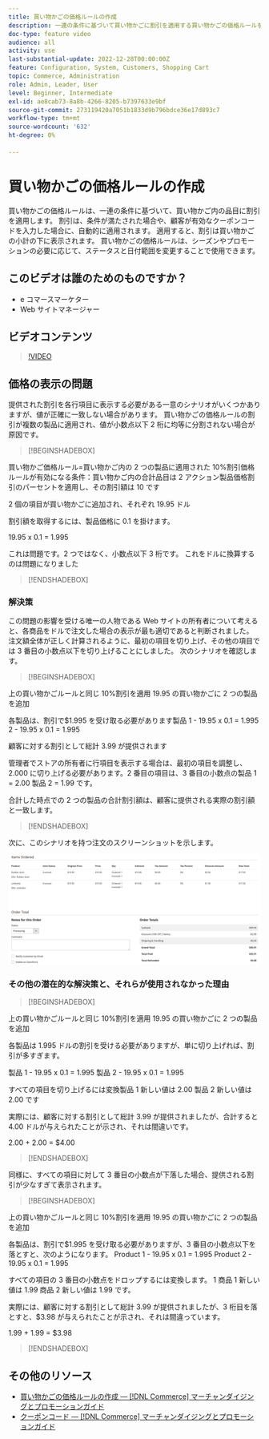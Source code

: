 ```yaml
---
title: 買い物かごの価格ルールの作成
description: 一連の条件に基づいて買い物かごに割引を適用する買い物かごの価格ルールを作成する方法を説明します。
doc-type: feature video
audience: all
activity: use
last-substantial-update: 2022-12-28T00:00:00Z
feature: Configuration, System, Customers, Shopping Cart
topic: Commerce, Administration
role: Admin, Leader, User
level: Beginner, Intermediate
exl-id: ae8cab73-8a8b-4266-8205-b7397633e9bf
source-git-commit: 273119420a7051b1833d9b796bdce36e17d893c7
workflow-type: tm+mt
source-wordcount: '632'
ht-degree: 0%

---
```


# 買い物かごの価格ルールの作成

買い物かごの価格ルールは、一連の条件に基づいて、買い物かご内の品目に割引を適用します。 割引は、条件が満たされた場合や、顧客が有効なクーポンコードを入力した場合に、自動的に適用されます。 適用すると、割引は買い物かごの小計の下に表示されます。 買い物かごの価格ルールは、シーズンやプロモーションの必要に応じて、ステータスと日付範囲を変更することで使用できます。

## このビデオは誰のためのものですか？

- e コマースマーケター
- Web サイトマネージャー

## ビデオコンテンツ

>[!VIDEO](https://video.tv.adobe.com/v/343835?quality=12&learn=on)

## 価格の表示の問題

提供された割引を各行項目に表示する必要がある一意のシナリオがいくつかありますが、値が正確に一致しない場合があります。 買い物かごの価格ルールの割引が複数の製品に適用され、値が小数点以下 2 桁に均等に分割されない場合が原因です。

>[!BEGINSHADEBOX]

買い物かご価格ルール=買い物かご内の 2 つの製品に適用された 10%割引価格ルールが有効になる条件：買い物かご内の合計品目は 2 アクション製品価格割引のパーセントを適用し、その割引額は 10 です

2 個の項目が買い物かごに追加され、それぞれ 19.95 ドル

割引額を取得するには、製品価格に 0.1 を掛けます。

19.95 x 0.1 = 1.995

これは問題です。2 つではなく、小数点以下 3 桁です。 これをドルに換算するのは問題になりました

>[!ENDSHADEBOX]

### 解決策

この問題の影響を受ける唯一の人物である Web サイトの所有者について考えると、各商品をドルで注文した場合の表示が最も適切であると判断されました。 注文額全体が正しく計算されるように、最初の項目を切り上げ、その他の項目では 3 番目の小数点以下を切り上げることにしました。 次のシナリオを確認します。

>[!BEGINSHADEBOX]

上の買い物かごルールと同じ 10%割引を適用 19.95 の買い物かごに 2 つの製品を追加

各製品は、割引で$1.995 を受け取る必要があります製品 1 - 19.95 x 0.1 = 1.995 2 - 19.95 x 0.1 = 1.995

顧客に対する割引として総計 3.99 が提供されます

管理者でストアの所有者に行項目を表示する場合は、最初の項目を調整し、2.000 に切り上げる必要があります。2 番目の項目は、3 番目の小数点の製品 1 = 2.00 製品 2 = 1.99 です。

合計した時点での 2 つの製品の合計割引額は、顧客に提供される実際の割引額と一致します。
>[!ENDSHADEBOX]

次に、このシナリオを持つ注文のスクリーンショットを示します。

![異なる値を持つ順序付き項目を表示する管理ビュー](../assets/commerce-admin-cart-price-rule-values-different.png)

### その他の潜在的な解決策と、それらが使用されなかった理由

>[!BEGINSHADEBOX]

上の買い物かごルールと同じ 10%割引を適用 19.95 の買い物かごに 2 つの製品を追加

各製品は 1.995 ドルの割引を受ける必要がありますが、単に切り上げれば、割引が多すぎます。

製品 1 - 19.95 x 0.1 = 1.995 製品 2 - 19.95 x 0.1 = 1.995

すべての項目を切り上げるには変換製品 1 新しい値は 2.00 製品 2 新しい値は 2.00 です

実際には、顧客に対する割引として総計 3.99 が提供されましたが、合計すると 4.00 ドルが与えられたことが示され、それは間違いです。

2.00 + 2.00 = $4.00

>[!ENDSHADEBOX]

同様に、すべての項目に対して 3 番目の小数点が下落した場合、提供される割引が少なすぎて表示されます。

>[!BEGINSHADEBOX]

上の買い物かごルールと同じ 10%割引を適用 19.95 の買い物かごに 2 つの製品を追加

各製品は、割引で$1.995 を受け取る必要がありますが、3 番目の小数点以下を落とすと、次のようになります。 Product 1 - 19.95 x 0.1 = 1.995 Product 2 - 19.95 x 0.1 = 1.995

すべての項目の 3 番目の小数点をドロップするには変換します。 1 商品 1 新しい値は 1.99 商品 2 新しい値は 1.99 です。

実際には、顧客に対する割引として総計 3.99 が提供されましたが、3 桁目を落とすと、$3.98 が与えられたことが示され、それは間違っています。

1.99 + 1.99 = $3.98

>[!ENDSHADEBOX]


## その他のリソース

- [買い物かごの価格ルールの作成 — [!DNL Commerce] マーチャンダイジングとプロモーションガイド](https://experienceleague.adobe.com/docs/commerce-admin/marketing/promotions/cart-rules/price-rules-cart-create.html)
- [クーポンコード — [!DNL Commerce] マーチャンダイジングとプロモーションガイド](https://experienceleague.adobe.com/docs/commerce-admin/marketing/promotions/cart-rules/price-rules-cart-coupon.html)
